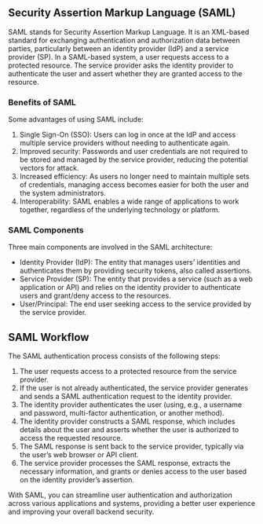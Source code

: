 ## Security Assertion Markup Language (SAML)
SAML stands for Security Assertion Markup Language. It is an XML-based standard for exchanging authentication and authorization data between parties, particularly between an identity provider (IdP) and a service provider (SP). In a SAML-based system, a user requests access to a protected resource. The service provider asks the identity provider to authenticate the user and assert whether they are granted access to the resource.

### Benefits of SAML
Some advantages of using SAML include:

1. Single Sign-On (SSO): Users can log in once at the IdP and access multiple service providers without needing to authenticate again.
2. Improved security: Passwords and user credentials are not required to be stored and managed by the service provider, reducing the potential vectors for attack.
3. Increased efficiency: As users no longer need to maintain multiple sets of credentials, managing access becomes easier for both the user and the system administrators.
4. Interoperability: SAML enables a wide range of applications to work together, regardless of the underlying technology or platform.
### SAML Components
Three main components are involved in the SAML architecture:

- Identity Provider (IdP): The entity that manages users’ identities and authenticates them by providing security tokens, also called assertions.
- Service Provider (SP): The entity that provides a service (such as a web application or API) and relies on the identity provider to authenticate users and grant/deny access to the resources.
- User/Principal: The end user seeking access to the service provided by the service provider.
## SAML Workflow
The SAML authentication process consists of the following steps:

1. The user requests access to a protected resource from the service provider.
2. If the user is not already authenticated, the service provider generates and sends a SAML authentication request to the identity provider.
3. The identity provider authenticates the user (using, e.g., a username and password, multi-factor authentication, or another method).
4. The identity provider constructs a SAML response, which includes details about the user and asserts whether the user is authorized to access the requested resource.
5. The SAML response is sent back to the service provider, typically via the user’s web browser or API client.
6. The service provider processes the SAML response, extracts the necessary information, and grants or denies access to the user based on the identity provider’s assertion.

With SAML, you can streamline user authentication and authorization across various applications and systems, providing a better user experience and improving your overall backend security.
